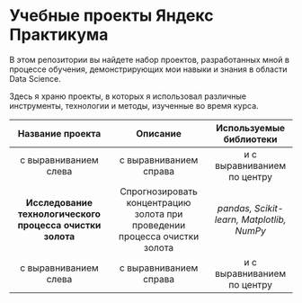 # Учебные проекты Яндекс Практикума
В этом репозитории вы найдете набор проектов, разработанных мной в процессе обучения, демонстрирующих мои навыки и знания в области Data Science.

Здесь я храню проекты, в которых я использовал различные инструменты, технологии и методы, изученные во время курса.

| Название проекта | Описание | Используемые библиотеки |
| :--------------------: | :---------------------: |:---------------------------:|
| с выравниванием слева | с выравниванием справа | и с выравниванием по центру |
| **Исследование технологического процесса очистки золота** | Спрогнозировать концентрацию золота при проведении процесса очистки золота |*pandas, Scikit-learn, Matplotlib, NumPy* |
| с выравниванием слева | с выравниванием справа | и с выравниванием по центру |
